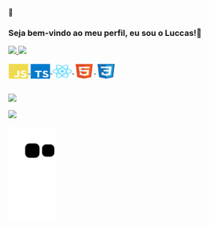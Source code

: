 👋
###  Seja bem-vindo ao meu perfil, eu sou o Luccas!🚀
<div align="center" style="display: flex; justify-content: space-between; width:100%">
    <a href="https://github.com/uLuccas">
    <img height="150em" src="https://github-readme-stats.vercel.app/api?username=uLuccas&show_icons=true&theme=dracula&include_all_commits=true&count_private=true"/>
    <img height="150em" src="https://github-readme-stats.vercel.app/api/top-langs/?username=uLuccas&layout=compact&langs_count=7&theme=dracula"/>
  </div>
   
<div style="display: inline_block"><br>
    <img align="center" alt="luccas-Js" height="30" width="40" src="https://raw.githubusercontent.com/devicons/devicon/master/icons/javascript/javascript-plain.svg">
    <img align="center" alt="luccas-Ts" height="30" width="40" src="https://raw.githubusercontent.com/devicons/devicon/master/icons/typescript/typescript-plain.svg">
    <img align="center" alt="luccas-React" height="30" width="40" src="https://raw.githubusercontent.com/devicons/devicon/master/icons/react/react-original.svg">
    <img align="center" alt="luccas-HTML" height="30" width="40" src="https://raw.githubusercontent.com/devicons/devicon/master/icons/html5/html5-original.svg">
    <img align="center" alt="luccas-CSS" height="30" width="40" src="https://raw.githubusercontent.com/devicons/devicon/master/icons/css3/css3-original.svg">
    
<!--     <img align="center" alt="luccas-NodeJS" height="30" width="40" src="https://cdn.jsdelivr.net/gh/devicons/devicon/icons/nodejs/nodejs-original.svg">
    <img align="center" alt="luccas-GraphQL" height="30" width="40" src="https://cdn.jsdelivr.net/gh/devicons/devicon/icons/graphql/graphql-plain.svg">
    <img align="right" alt="lucas-gif" height="150" style="border-radius:10px;" src="https://c.tenor.com/KBe_nw4IL2QAAAAC/matrix-code.gif"> -->
</div>
  
  ##
  
<div style="display: inline_block"> 
  <a href="https://www.instagram.com/ubeico.ofc/" target="_blank"><img src="https://img.shields.io/badge/-Instagram-%23E4405F?style=for-the-badge&logo=instagram&logoColor=white" target="_blank"></a>
  
  <a href="https://www.linkedin.com/in/luccas-sanches-671114200/" target="_blank"><img src="https://img.shields.io/badge/-LinkedIn-%230077B5?style=for-the-badge&logo=linkedin&logoColor=white" target="_blank"></a> 
</div>
  
![snake gif](https://github.com/uLuccas/uLuccas/blob/output/github-contribution-grid-snake.svg)

